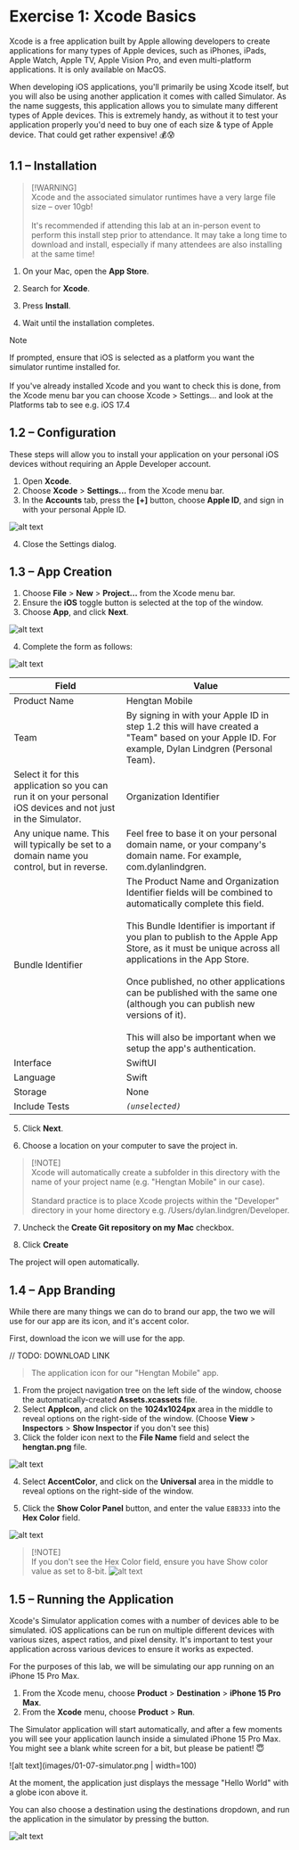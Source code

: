 # Exercise 1: Xcode Basics
Xcode is a free application built by Apple allowing developers to create applications for many types of Apple devices, such as iPhones, iPads, Apple Watch, Apple TV, Apple Vision Pro, and even multi-platform applications. It is only available on MacOS.

When developing iOS applications, you'll primarily be using Xcode itself, but you will also be using another application it comes with called Simulator. As the name suggests, this application allows you to simulate many different types of Apple devices. This is extremely handy, as without it to test your application properly you'd need to buy one of each size & type of Apple device. That could get rather expensive! 💰😰

## 1.1 – Installation
> [!WARNING]<br/>
> Xcode and the associated simulator runtimes have a very large file size – over 10gb!<br/><br/>
> It's recommended if attending this lab at an in-person event to perform this install step prior to attendance. It may take a long time to download and install, especially if many attendees are also installing at the same time!

1. On your Mac, open the **App Store**.

2. Search for **Xcode**.

3. Press **Install**.

4. Wait until the installation completes.

> [!NOTE]  
> If prompted, ensure that iOS is selected as a platform you want the simulator runtime installed for.<br/><br/>
> If you've already installed Xcode and you want to check this is done, from the Xcode menu bar you can choose Xcode > Settings... and look at the Platforms tab to see e.g. iOS 17.4

## 1.2 – Configuration
These steps will allow you to install your application on your personal iOS devices without requiring an Apple Developer account.

1. Open **Xcode**.
2. Choose **Xcode** > **Settings...** from the Xcode menu bar.
3. In the **Accounts** tab, press the **[+]** button, choose **Apple ID**, and sign in with your personal Apple ID.

![alt text](images/01-01-accounts.png "The Accounts tab in Xcode Settings showing it signed in with an Apple ID.")

4. Close the Settings dialog.

## 1.3 – App Creation
1. Choose **File** > **New** > **Project...** from the Xcode menu bar.
2. Ensure the **iOS** toggle button is selected at the top of the window.
3. Choose **App**, and click **Next**.

![alt text](images/01-02-template.png)

4. Complete the form as follows:

![alt text](images/01-03-options.png)

| Field | Value |
| --- | --- |
| Product Name | Hengtan Mobile |
| Team | By signing in with your Apple ID in step 1.2 this will have created a "Team" based on your Apple ID. For example, Dylan Lindgren (Personal Team). |
| Select it for this application so you can run it on your personal iOS devices and not just in the Simulator. | Organization Identifier |
| Any unique name. This will typically be set to a domain name you control, but in reverse. | Feel free to base it on your personal domain name, or your company's domain name. For example, com.dylanlindgren. |
| Bundle Identifier | The Product Name and Organization Identifier fields will be combined to automatically complete this field.<br/><br/>This Bundle Identifier is important if you plan to publish to the Apple App Store, as it must be unique across all applications in the App Store.<br/><br/>Once published, no other applications can be published with the same one (although you can publish new versions of it).<br/><br/>This will also be important when we setup the app's authentication. | 
| Interface | SwiftUI |
| Language | Swift |
| Storage | None |
| Include Tests | *`(unselected)`* |

5. Click **Next**.

6. Choose a location on your computer to save the project in.

> [!NOTE]<br/>
> Xcode will automatically create a subfolder in this directory with the name of your project name (e.g. "Hengtan Mobile" in our case).<br/><br/>
> Standard practice is to place Xcode projects within the "Developer" directory in your home directory e.g. /Users/dylan.lindgren/Developer.

7. Uncheck the **Create Git repository on my Mac** checkbox.

8. Click **Create**

The project will open automatically.

## 1.4 – App Branding
While there are many things we can do to brand our app, the two we will use for our app are its icon, and it's accent color.

First, download the icon we will use for the app.

// TODO: DOWNLOAD LINK

> The application icon for our "Hengtan Mobile" app.
1. From the project navigation tree on the left side of the window, choose the automatically-created **Assets.xcassets** file.
2. Select **AppIcon**, and click on the **1024x1024px** area in the middle to reveal options on the right-side of the window. (Choose **View** > **Inspectors** > **Show Inspector** if you don't see this)
3. Click the folder icon next to the **File Name** field and select the **hengtan.png** file.

![alt text](images/01-04-icon.png)

4. Select **AccentColor**, and click on the **Universal** area in the middle to reveal options on the right-side of the window.

5. Click the **Show Color Panel** button, and enter the value `E8B333` into the **Hex Color** field.

![alt text](images/01-05-color.png)

> [!NOTE]<br/>
> If you don't see the Hex Color field, ensure you have Show color value as set to 8-bit.
> ![alt text](images/01-06-colorvalues.png)

## 1.5 – Running the Application
Xcode's Simulator application comes with a number of devices able to be simulated. iOS applications can be run on multiple different devices with various sizes, aspect ratios, and pixel density. It's important to test your application across various devices to ensure it works as expected.

For the purposes of this lab, we will be simulating our app running on an iPhone 15 Pro Max.

1. From the Xcode menu, choose **Product** > **Destination** > **iPhone 15 Pro Max**.
2. From the **Xcode** menu, choose **Product** > **Run**.

The Simulator application will start automatically, and after a few moments you will see your application launch inside a simulated iPhone 15 Pro Max. You might see a blank white screen for a bit, but please be patient! 😇

![alt text](images/01-07-simulator.png | width=100)

At the moment, the application just displays the message "Hello World" with a globe icon above it.

You can also choose a destination using the destinations dropdown, and run the application in the simulator by pressing the  button.

![alt text](images/01-08-simulatorrun.png)